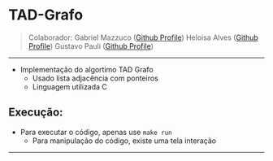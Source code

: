 # TAD-Grafo
> Colaborador: Gabriel Mazzuco ([Github Profile](https://github.com/gabrielmazz)) Heloisa Alves ([Github Profile](https://github.com/Helogizzy)) Gustavo Pauli ([Github Profile](https://github.com/GusPauli))
---

* Implementação do algortimo TAD Grafo
  * Usado lista adjacência com ponteiros
  * Linguagem utilizada C
  
## Execução:

- Para executar o código, apenas use `make run`
  - Para manipulação do código, existe uma tela interação
---
